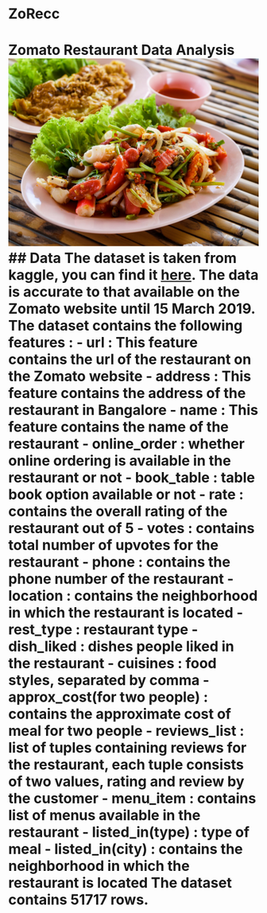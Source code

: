 # ZoRecc
# Zomato Restaurant Data Analysis  ![img](img1.jpg)    ## Data  The dataset is taken from kaggle, you can find it [here](https://medium.com/r/?url=https%3A%2F%2Fwww.kaggle.com%2Fhimanshupoddar%2Fzomato-bangalore-restaurants). The data is accurate to that available on the Zomato website until 15 March 2019.  The dataset contains the following features :  - **url** : This feature contains the url of the restaurant on the Zomato website - **address** : This feature contains the address of the restaurant in Bangalore - **name** : This feature contains the name of the restaurant - **online_order** : whether online ordering is available in the restaurant or not - **book_table** : table book option available or not - **rate** : contains the overall rating of the restaurant out of 5 - **votes** : contains total number of upvotes for the restaurant - **phone** : contains the phone number of the restaurant - **location** : contains the neighborhood in which the restaurant is located - **rest_type** : restaurant type - **dish_liked** : dishes people liked in the restaurant - **cuisines** : food styles, separated by comma - **approx_cost(for two people)** : contains the approximate cost of meal for two people - **reviews_list** : list of tuples containing reviews for the restaurant, each tuple consists of two values, rating and review by the customer - **menu_item** : contains list of menus available in the restaurant - **listed_in(type)** : type of meal - **listed_in(city)** : contains the neighborhood in which the restaurant is located  The dataset contains **51717** rows.
